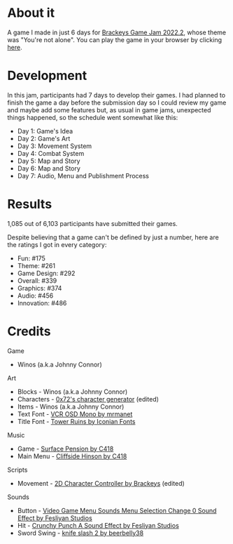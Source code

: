 # About it

A game I made in just 6 days for [Brackeys Game Jam 2022.2](https://itch.io/jam/brackeys-8), whose theme was "You're not alone". You can play the game in your browser by clicking [here](https://johnny-connor.itch.io/survival-game).

# Development

In this jam, participants had 7 days to develop their games. I had planned to finish the game a day before the submission day so I could review my game and maybe add some features but, as usual in game jams, unexpected things happened, so the schedule went somewhat like this:

* Day 1: Game's Idea
* Day 2: Game's Art
* Day 3: Movement System
* Day 4: Combat System
* Day 5: Map and Story
* Day 6: Map and Story
* Day 7: Audio, Menu and Publishment Process

# Results

1,085 out of 6,103 participants have submitted their games.

Despite believing that a game can't be defined by just a number, here are the ratings I got in every category:

* Fun: #175
* Theme: #261
* Game Design: #292
* Overall: #339
* Graphics: #374
* Audio: #456
* Innovation: #486

# Credits

Game
* Winos (a.k.a Johnny Connor)

Art
* Blocks - Winos (a.k.a Johnny Connor)
* Characters - [0x72's character generator](https://0x72.itch.io/pixeldudesmaker) (edited)
* Items - Winos (a.k.a Johnny Connor)
* Text Font - [VCR OSD Mono by mrmanet](https://fontm.com/vcr-osd-mono-font/)
* Title Font - [Tower Ruins by Iconian Fonts](https://www.iconian.com/t.html)

Music
* Game - [Surface Pension by C418](https://c418.bandcamp.com/track/surface-pension)
* Main Menu - [Cliffside Hinson by C418](https://c418.bandcamp.com/track/cliffside-hinson)

Scripts
* Movement - [2D Character Controller by Brackeys](https://github.com/Brackeys/2D-Character-Controller) (edited)

Sounds
* Button - [Video Game Menu Sounds Menu Selection Change 0 Sound Effect by Fesliyan Studios](https://www.fesliyanstudios.com/play-mp3/2910)
* Hit - [Crunchy Punch A Sound Effect by Fesliyan Studios](https://www.fesliyanstudios.com/play-mp3/5668)
* Sword Swing - [knife slash 2 by beerbelly38](https://freesound.org/s/362349/)
